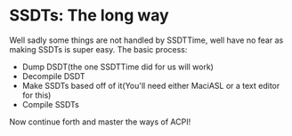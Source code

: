 # SSDTs: The long way

Well sadly some things are not handled by SSDTTime, well have no fear as making SSDTs is super easy. The basic process:

* Dump DSDT(the one SSDTTime did for us will work)
* Decompile DSDT
* Make SSDTs based off of it(You'll need either MaciASL or a text editor for this)
* Compile SSDTs

Now continue forth and master the ways of ACPI!
